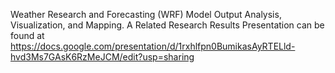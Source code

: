 Weather Research and Forecasting (WRF) Model Output Analysis, Visualization, and Mapping.
A Related Research Results Presentation can be found at https://docs.google.com/presentation/d/1rxhlfpn0BumikasAyRTELld-hvd3Ms7GAsK6RzMeJCM/edit?usp=sharing
